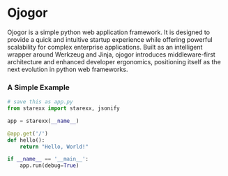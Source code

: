 # Ojogor
Ojogor is a simple python web application framework. It is designed to provide a quick and intuitive startup experience while offering powerful scalability for complex enterprise applications. Built as an intelligent wrapper around Werkzeug and Jinja, ojogor introduces middleware-first architecture and enhanced developer ergonomics, positioning itself as the next evolution in python web frameworks.


### A Simple Example
```py
# save this as app.py
from starexx import starexx, jsonify

app = starexx(__name__)

@app.get('/')
def hello():
    return "Hello, World!"

if __name__ == '__main__':
    app.run(debug=True)
```

